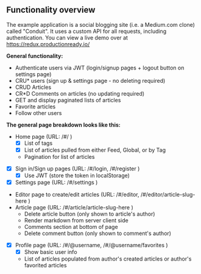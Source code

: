 ## Functionality overview

The example application is a social blogging site (i.e. a Medium.com clone) called "Conduit". It uses a custom API for all requests, including authentication. You can view a live demo over at https://redux.productionready.io/

**General functionality:**

- Authenticate users via JWT (login/signup pages + logout button on settings page)
- CRU\* users (sign up & settings page - no deleting required)
- CRUD Articles
- CR\*D Comments on articles (no updating required)
- GET and display paginated lists of articles
- Favorite articles
- Follow other users

**The general page breakdown looks like this:**

- Home page (URL: /#/ )
  - [x] List of tags
  - [x] List of articles pulled from either Feed, Global, or by Tag
  - Pagination for list of articles
- [x] Sign in/Sign up pages (URL: /#/login, /#/register )
  - [x] Use JWT (store the token in localStorage)
- [x] Settings page (URL: /#/settings )
- Editor page to create/edit articles (URL: /#/editor, /#/editor/article-slug-here )
- Article page (URL: /#/article/article-slug-here )
  - Delete article button (only shown to article's author)
  - Render markdown from server client side
  - Comments section at bottom of page
  - Delete comment button (only shown to comment's author)
- [x] Profile page (URL: /#/@username, /#/@username/favorites )
  - [x] Show basic user info
  - List of articles populated from author's created articles or author's favorited articles
